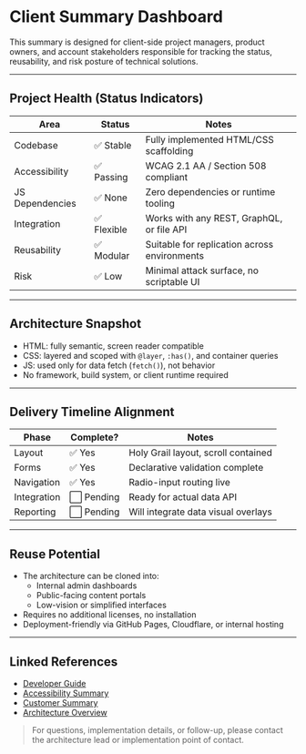 # Client Summary Dashboard

This summary is designed for client-side project managers, product owners, and account stakeholders responsible for tracking the status, reusability, and risk posture of technical solutions.

---

## Project Health (Status Indicators)

| Area              | Status     | Notes                                        |
|-------------------|------------|----------------------------------------------|
| Codebase          | ✅ Stable   | Fully implemented HTML/CSS scaffolding       |
| Accessibility     | ✅ Passing  | WCAG 2.1 AA / Section 508 compliant           |
| JS Dependencies   | ✅ None     | Zero dependencies or runtime tooling         |
| Integration       | ✅ Flexible | Works with any REST, GraphQL, or file API    |
| Reusability       | ✅ Modular  | Suitable for replication across environments |
| Risk              | ✅ Low      | Minimal attack surface, no scriptable UI     |

---

## Architecture Snapshot

- HTML: fully semantic, screen reader compatible
- CSS: layered and scoped with `@layer`, `:has()`, and container queries
- JS: used only for data fetch (`fetch()`), not behavior
- No framework, build system, or client runtime required

---

## Delivery Timeline Alignment

| Phase        | Complete? | Notes                                |
|--------------|-----------|--------------------------------------|
| Layout       | ✅ Yes     | Holy Grail layout, scroll contained  |
| Forms        | ✅ Yes     | Declarative validation complete      |
| Navigation   | ✅ Yes     | Radio-input routing live             |
| Integration  | ⬜ Pending | Ready for actual data API            |
| Reporting    | ⬜ Pending | Will integrate data visual overlays  |

---

## Reuse Potential

- The architecture can be cloned into:
  - Internal admin dashboards
  - Public-facing content portals
  - Low-vision or simplified interfaces
- Requires no additional licenses, no installation
- Deployment-friendly via GitHub Pages, Cloudflare, or internal hosting

---

## Linked References

- [Developer Guide](../docs/dev/index.md)
- [Accessibility Summary](../docs/dev/accessibility.md)
- [Customer Summary](../docs/customer/customer-overview.md)
- [Architecture Overview](../README.md)

> For questions, implementation details, or follow-up, please contact the architecture lead or implementation point of contact.
